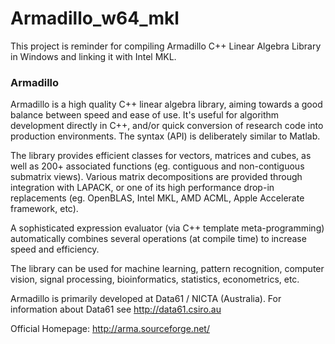 # Armadillo_w64_mkl
This project is reminder for compiling Armadillo C++ Linear Algebra Library in Windows and linking it with Intel MKL.

### Armadillo

Armadillo is a high quality C++ linear algebra library, 
aiming towards a good balance between speed and ease of use. 
It's useful for algorithm development directly in C++, 
and/or quick conversion of research code into production environments. 
The syntax (API) is deliberately similar to Matlab.

The library provides efficient classes for vectors, matrices and cubes, 
as well as 200+ associated functions (eg. contiguous and non-contiguous 
submatrix views).  Various matrix decompositions are provided through 
integration with LAPACK, or one of its high performance drop-in replacements 
(eg. OpenBLAS, Intel MKL, AMD ACML, Apple Accelerate framework, etc).

A sophisticated expression evaluator (via C++ template meta-programming) 
automatically combines several operations (at compile time) to increase speed 
and efficiency.

The library can be used for machine learning, pattern recognition, computer vision, 
signal processing, bioinformatics, statistics, econometrics, etc.

Armadillo is primarily developed at Data61 / NICTA (Australia). 
For information about Data61 see http://data61.csiro.au

Official Homepage: http://arma.sourceforge.net/

